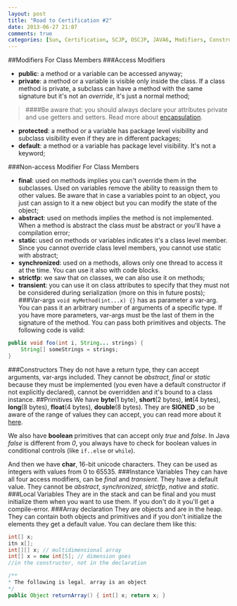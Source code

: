 ```yaml
---
layout: post
title: "Road to Certification #2"
date: 2013-06-27 21:07
comments: true
categories: [Sun, Certification, SCJP, OSCJP, JAVA6, Modifiers, Constructors ] 
---
```

##Modifiers For Class Members
###Access Modifiers
* **public**: a method or a variable can be accessed anyway;
* **private**: a method or a variable is visible only inside the class. If a class method is private, a subclass can have a method with the same signature but it's not an *override*, it's just a normal method;
> ####Be aware that:
> you should always declare your attributes private and use getters and setters. Read more about [encapsulation](http://en.wikipedia.org/wiki/Encapsulation_%28object-oriented_programming%29).
* **protected**: a method or a variable has package level visibility and subclass visibility even if they are in different packages;
* **default**: a method or a variable has package level visibility. It's not a keyword;
<!-- more -->
###Non-access Modifier For Class Members
* **final**: used on methods implies you can't override them in the subclasses. Used on variables remove the ability to reassign them to other values. Be aware that in case a variables point to an object, you just can assign to it a new object but you can modify the state of the object;
* **abstract**: used on methods implies the method is not implemented. When a method is abstract the class *must* be abstract or you'll have a compilation error;
* **static**: used on methods or variables indicates it's a class level member. Since you cannot override class level members, you cannot use static with abstract;
* **synchronized**: used on a methods, allows only one thread to access it at the time. You can use it also with code blocks.
* **strictfp**: we saw that on classes, we can also use it on methods;
* **transient**: you can use it on class attributes to specify that they must not be considered during serialization (more on this in future posts);
###Var-args
`void myMethod(int...x) {}` has as parameter a var-arg. You can pass it an arbitrary number of arguments of a specific type. If you have more parameters, var-args must be the last of them in the signature of the method. You can pass both primitives and objects. The following code is valid:
``` java VAR-ARGS
public void foo(int i, String... strings) {
	String[] someStrings = strings;
}
```
###Constructors
They do not have a return type, they can accept arguments, var-args included. They cannot be *abstract*, *final* or *static* because they must be implemented (you even have a default constructor if not explicitly declared), cannot be overridden and it's bound to a class instance.
##Primitives
We have **byte**(1 byte), **short**(2 bytes), **int**(4 bytes), **long**(8 bytes), **float**(4 bytes), **double**(8 bytes). They are **SIGNED** ,so be aware of the range of values they can accept, you can read more about it [here](http://www.cafeaulait.org/course/week2/02.html).

We also have **boolean** primitives that can accept only *true* and *false*. In Java *false* is different from *0*, you always have to check for boolean values in conditional controls (like `if..else` or `while`).

And then we have **char**, 16-bit unicode characters. They can be used as integers with values from 0 to 65535.
###Instance Variables
They can have all four access modifiers, can be *final* and *transient*. They have a default value. They cannot be *abstract*, *synchronized*, *strictfp*, *native* and *static*.
###Local Variables
They are in the stack and can be final and you must initialize them when you want to use them. If you don't do it you'll get a compile-error.
###Array declaration
They are objects and are in the heap. They can contain both objects and primitives and if you don't initialize the elements they get a default value. You can declare them like this:
``` java VALID ARRAY DECLARATIONS
int[] x;
itn x[];
int[][] x; // multidimensional array
int[] x = new int[5]; // dimension goes
//in the constructor, not in the declaration

/**
* The following is legal, array is an object
*/
public Object returnArray() { int[] x; return x; }

```
